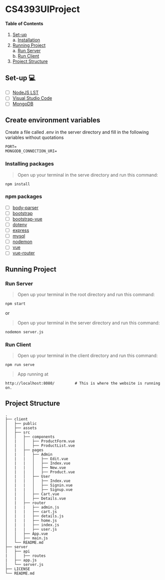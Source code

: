 # CS4393UIProject
#### Table of Contents



1. [ Set-up  ](#start)</br>
    </t> a. [ Installation ](#install)</br>
2. [ Running Project ](#run)</br>
    </t> a. [ Run Server ](#server)</br>
    </t> b. [ Run Client ](#client)</br>
3. [ Project Structure ](#structure)

<a name="start"></a>
## Set-up :computer:
- [ ] [NodeJS LST](https://nodejs.org/en/)
- [ ] [Visual Studio Code](https://code.visualstudio.com/download)
- [ ] [MongoDB](https://www.mongodb.com/)

## Create environment variables
Create a file called .env in the server directory and fill in the following variables without quotations
```
PORT=
MONGODB_CONNECTION_URI=
```

<a name="install"></a>
### Installing packages
> Open up your terminal in the serve directory and run this command:
```
npm install
```
### npm packages
- [ ] [body-parser](https://www.npmjs.com/package/body-parser)
- [ ] [bootstrap](https://www.npmjs.com/package/bootstrap)
- [ ] [bootstrap-vue](https://www.npmjs.com/package/bootstrap-vue)
- [ ] [dotenv](https://www.npmjs.com/package/dotenv)
- [ ] [express](https://www.npmjs.com/package/express)
- [ ] [mysql](https://www.npmjs.com/package/mysql)
- [ ] [nodemon](https://www.npmjs.com/package/nodemon)
- [ ] [vue](https://www.npmjs.com/package/vue)
- [ ] [vue-router](https://www.npmjs.com/package/vue-router)

<a name="run"></a>
## Running Project

<a name="server"></a>
### Run Server
> Open up your terminal in the root directory and run this command:
```
npm start
```
or 
> Open up your terminal in the server directory and run this command:
```
nodemon server.js
```
<a name="client"></a>
### Run Client
> Open up your terminal in the client directory and run this command:
```
npm run serve
```
> App running at 
```
http://localhost:8080/         # This is where the website is running on.
```

<a name="structure"></a>
## Project Structure
```
.
├── client
│   ├── public          
│   ├── assets
│   ├── src
│   │   ├── components
│   |   │   ├── ProductForm.vue
│   |   │   ├── ProductList.vue
│   |   ├── pages
│   |   │   ├── Admin
│   |   |   │   ├── Edit.vue
│   |   |   │   ├── Index.vue
│   |   |   │   ├── New.vue
│   |   |   │   ├── Product.vue
│   |   │   ├── User
│   |   |   │   ├── Index.vue
│   |   |   │   ├── Signin.vue
│   |   |   │   ├── Signup.vue
│   |   │   ├── Cart.vue
│   |   │   ├── Details.vue
│   |   ├── router
│   |   |   ├── admin.js
│   |   |   ├── cart.js
│   |   |   ├── details.js
│   |   |   ├── home.js
│   |   |   ├── index.js
│   |   |   ├── user.js
│   │   ├── App.vue
│   │   ├── main.js
│   └── README.md                
├── server   
│   ├── api
|   │   ├── routes
|   ├── app.js
│   └── server.js
├── LICENSE
└── README.md
```

